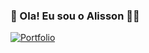 ### 👋 Ola! Eu sou o Alisson 🧑‍💻

[![Portfolio](https://img.shields.io/website?label=Portifolio?style=for-the-badge?url=http://alissonsouza.rf.gd/)](http://alissonsouza.rf.gd/)
